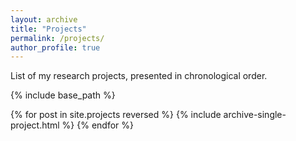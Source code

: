 ```yaml
---
layout: archive
title: "Projects"
permalink: /projects/
author_profile: true
---
```


List of my research projects, presented in chronological order.

{% include base_path %}

{% for post in site.projects reversed %}
  {% include archive-single-project.html %}
{% endfor %}